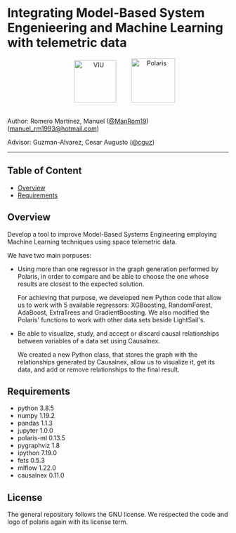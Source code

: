 # Integrating Model-Based System Engenieering and Machine Learning with telemetric data

<div align=center>
  <a href="https://www.universidadviu.com/es/"><img src="https://user-images.githubusercontent.com/15159632/155946766-9bf49086-a07f-473c-a703-65c1cc739c9c.png" alt="VIU" title="VIU" hspace="30" height="96px" /></a>
<a href="https://polarisml.space/"><img src="https://user-images.githubusercontent.com/15159632/160088399-417c7b0d-d09c-42cd-869f-94be6f7cb019.png" alt="Polaris" title="Polaris" height="100px" /></a>
</div>

<br/>

Author: Romero Martínez, Manuel ([@ManRom19](https://github.com/ManRom19)) (manuel_rm1993@hotmail.com)

Advisor: Guzman-Alvarez, Cesar Augusto ([@cguz](https://github.com/cguz)) 

---

## Table of Content

- [Overview](#overview)
- [Requirements](#requirements)
  
## Overview

Develop a tool to improve Model-Based Systems Engineering employing Machine Learning techniques using space telemetric data.

We have two main porpuses:

- Using more than one regressor in the graph generation performed by Polaris, in order to compare and be able to choose the one whose results are closest to the expected solution.

	For achieving that purpose, we developed new Python code that allow us to work with 5 available regressors: XGBoosting, RandomForest, AdaBoost, ExtraTrees and GradientBoosting.
	We also modified the Polaris' functions to work with other data sets beside LightSail's. 

- Be able to visualize, study, and accept or discard causal relationships between variables of a data set using Causalnex.
  
	We created a new Python class, that stores the graph with the relationships generated by Causalnex, allow us to visualize it, get its data, and add or remove relationships to the final result. 


## Requirements

- python 3.8.5
- numpy 1.19.2
- pandas 1.1.3
- jupyter 1.0.0
- polaris-ml 0.13.5
- pygraphviz 1.8
- ipython 7.19.0
- fets 0.5.3
- mlflow 1.22.0
- causalnex 0.11.0

## License

The general repository follows the GNU license. We respected the code and logo of polaris again with its license term. 
